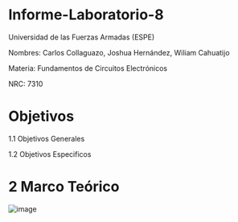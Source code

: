 # Informe-Laboratorio-8
Universidad de las Fuerzas Armadas (ESPE)

Nombres: Carlos Collaguazo, Joshua Hernández, Wiliam Cahuatijo

Materia: Fundamentos de Circuitos Electrónicos

NRC: 7310

# Objetivos

1.1 Objetivos Generales

1.2 Objetivos Especificos

# 2 Marco Teórico

![image](https://user-images.githubusercontent.com/105691698/185666079-4d448033-5069-4e28-86e3-82bb6c82ee4b.png)


